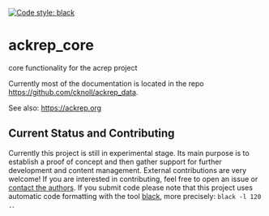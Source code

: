 [![Code style: black](https://img.shields.io/badge/code%20style-black-000000.svg)](https://github.com/psf/black)

# ackrep_core
core functionality for the acrep project


Currently most of the documentation is located in the repo <https://github.com/cknoll/ackrep_data>.

See also: <https://ackrep.org>

## Current Status and Contributing

Currently this project is still in experimental stage. Its main purpose is to establish a proof of concept and then gather support for further development and content management. External contributions are very welcome! If you are interested in contributing, feel free to open an issue or [contact the authors](https://ackrep.org/#team).
If you submit code please note that this project uses automatic code formatting with the tool [black](https://github.com/psf/black), more precisely: `black -l 120 .`.
